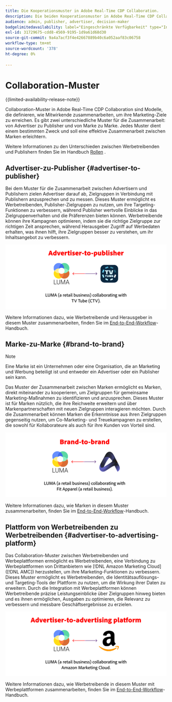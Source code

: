 ```yaml
---
title: Die Kooperationsmuster in Adobe Real-Time CDP Collaboration.
description: Die beiden Kooperationsmuster in Adobe Real-Time CDP Collaboration verstehen
audience: admin, publisher, advertiser, decision-maker
badgelimitedavailability: label="Eingeschränkte Verfügbarkeit" type="Informative" url="https://helpx.adobe.com/legal/product-descriptions/real-time-customer-data-platform-collaboration.html newtab=true"
exl-id: 31729675-cdd8-4569-9195-1d9a61d68d30
source-git-commit: 9a4a7acf3f4e42667889b40c6a052aaf83c06758
workflow-type: tm+mt
source-wordcount: '378'
ht-degree: 0%

---
```


# Collaboration-Muster

{{limited-availability-release-note}}

Collaboration-Muster in Adobe Real-Time CDP Collaboration sind Modelle, die definieren, wie Mitwirkende zusammenarbeiten, um ihre Marketing-Ziele zu erreichen. Es gibt zwei unterschiedliche Muster für die Zusammenarbeit: von Advertiser zu Publisher und von Marke zu Marke. Jedes Muster dient einem bestimmten Zweck und soll eine effektive Zusammenarbeit zwischen Marken erleichtern.

Weitere Informationen zu den Unterschieden zwischen Werbetreibenden und Publishern finden Sie im Handbuch [Rollen](/help/guide/overview/roles.md) .

## Advertiser-zu-Publisher {#advertiser-to-publisher}

Bei dem Muster für die Zusammenarbeit zwischen Advertisern und Publishern zielen Advertiser darauf ab, Zielgruppen in Verbindung mit Publishern anzusprechen und zu messen. Dieses Muster ermöglicht es Werbetreibenden, Publisher-Zielgruppen zu nutzen, um ihre Targeting-Funktionen zu verbessern, während Publisher wertvolle Einblicke in das Zielgruppenverhalten und die Präferenzen bieten können. Werbetreibende können ihre Kampagnen optimieren, indem sie die richtige Zielgruppe zur richtigen Zeit ansprechen, während Herausgeber Zugriff auf Werbedaten erhalten, was ihnen hilft, ihre Zielgruppen besser zu verstehen, um ihr Inhaltsangebot zu verbessern.

![Ein Beispiel für die Zusammenarbeit zwischen Advertiser und Publisher.](/help/assets/overview/advertiser-to-publisher.png)

Weitere Informationen dazu, wie Werbetreibende und Herausgeber in diesem Muster zusammenarbeiten, finden Sie im [End-to-End-Workflow](/help/guide/overview/end-to-end-workflow.md)-Handbuch.

## Marke-zu-Marke {#brand-to-brand}

>[!NOTE]
>
>Eine Marke ist ein Unternehmen oder eine Organisation, die an Marketing und Werbung beteiligt ist und entweder ein Advertiser oder ein Publisher sein kann.

Das Muster der Zusammenarbeit zwischen Marken ermöglicht es Marken, direkt miteinander zu kooperieren, um Zielgruppen für gemeinsame Marketing-Maßnahmen zu identifizieren und anzusprechen. Dieses Muster ist für Marken nützlich, die ihre Reichweite erweitern und über Markenpartnerschaften mit neuen Zielgruppen interagieren möchten. Durch die Zusammenarbeit können Marken die Erkenntnisse aus ihren Zielgruppen gegenseitig nutzen, um Co-Marketing- und Treuekampagnen zu erstellen, die sowohl für Kollaborateure als auch für ihre Kunden von Vorteil sind.

![Ein Beispiel für die Zusammenarbeit von Marke zu Marke.](/help/assets/overview/brand-to-brand.png)

Weitere Informationen dazu, wie Marken in diesem Muster zusammenarbeiten, finden Sie im [End-to-End-Workflow](/help/guide/overview/end-to-end-workflow.md)-Handbuch.

## Plattform von Werbetreibenden zu Werbetreibenden {#advertiser-to-advertising-platform}

Das Collaboration-Muster zwischen Werbetreibenden und Werbeplattformen ermöglicht es Werbetreibenden, eine Verbindung zu Werbeplattformen von Drittanbietern wie [!DNL Amazon Marketing Cloud] ([!DNL AMC]) herzustellen, um ihre Marketing-Funktionen zu verbessern. Dieses Muster ermöglicht es Werbetreibenden, die Identitätsauflösungs- und Targeting-Tools der Plattform zu nutzen, um die Wirkung ihrer Daten zu erweitern. Durch die Integration mit Werbeplattformen können Werbetreibende präzise Leistungseinblicke über Zielgruppen hinweg bieten und es ihnen ermöglichen, Ausgaben zu optimieren, die Relevanz zu verbessern und messbare Geschäftsergebnisse zu erzielen.

![Ein Beispiel für die Zusammenarbeit zwischen Advertiser und Werbeplattform.](/help/assets/overview/advertiser-to-advertising-platform.png)

Weitere Informationen dazu, wie Werbetreibende in diesem Muster mit Werbeplattformen zusammenarbeiten, finden Sie im [End-to-End-Workflow](/help/guide/overview/end-to-end-workflow.md)-Handbuch.